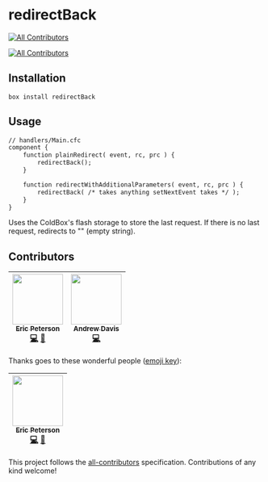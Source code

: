 # redirectBack
[![All Contributors](https://img.shields.io/badge/all_contributors-2-orange.svg?style=flat-square)](#contributors)

[![All Contributors](https://img.shields.io/badge/all_contributors-1-orange.svg?style=flat-square)](#contributors)

## Installation

`box install redirectBack`

## Usage

```cfc
// handlers/Main.cfc
component {
	function plainRedirect( event, rc, prc ) {
		redirectBack();
	}

	function redirectWithAdditionalParameters( event, rc, prc ) {
		redirectBack( /* takes anything setNextEvent takes */ );
	}
}
```

Uses the ColdBox's flash storage to store the last request.  If there is no last request, redirects to "" (empty string).
## Contributors

<!-- ALL-CONTRIBUTORS-LIST:START - Do not remove or modify this section -->
<!-- prettier-ignore -->
| [<img src="https://avatars1.githubusercontent.com/u/2583646?v=4" width="100px;"/><br /><sub><b>Eric Peterson</b></sub>](https://github.com/elpete)<br />[💻](https://github.com/elpete/redirectBack/commits?author=elpete "Code") [📖](https://github.com/elpete/redirectBack/commits?author=elpete "Documentation") | [<img src="https://avatars2.githubusercontent.com/u/35044908?v=4" width="100px;"/><br /><sub><b>Andrew Davis</b></sub>](https://github.com/blusol850)<br />[💻](https://github.com/elpete/redirectBack/commits?author=blusol850 "Code") |
| :---: | :---: |
<!-- ALL-CONTRIBUTORS-LIST:END -->
Thanks goes to these wonderful people ([emoji key](https://github.com/kentcdodds/all-contributors#emoji-key)):

<!-- ALL-CONTRIBUTORS-LIST:START - Do not remove or modify this section -->
| [<img src="https://avatars1.githubusercontent.com/u/2583646?v=4" width="100px;"/><br /><sub>Eric Peterson</sub>](https://github.com/elpete)<br />[💻](https://github.com/elpete/redirectBack/commits?author=elpete "Code") [📖](https://github.com/elpete/redirectBack/commits?author=elpete "Documentation") |
| :---: |
<!-- ALL-CONTRIBUTORS-LIST:END -->

This project follows the [all-contributors](https://github.com/kentcdodds/all-contributors) specification. Contributions of any kind welcome!
